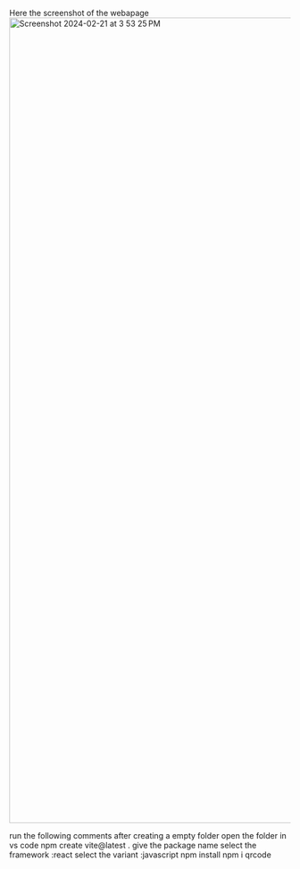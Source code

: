 Here the screenshot of the webapage
<img width="1440" alt="Screenshot 2024-02-21 at 3 53 25 PM" src="https://github.com/Kaviswar45/QR-code-generator/assets/135836695/0cea6b2d-0d4e-42d7-9217-78b5fcf12a15">

run the following comments after creating a empty folder
open the folder in vs code
npm create vite@latest .
give the package name
select the framework :react
select the variant :javascript
npm install
npm i qrcode

